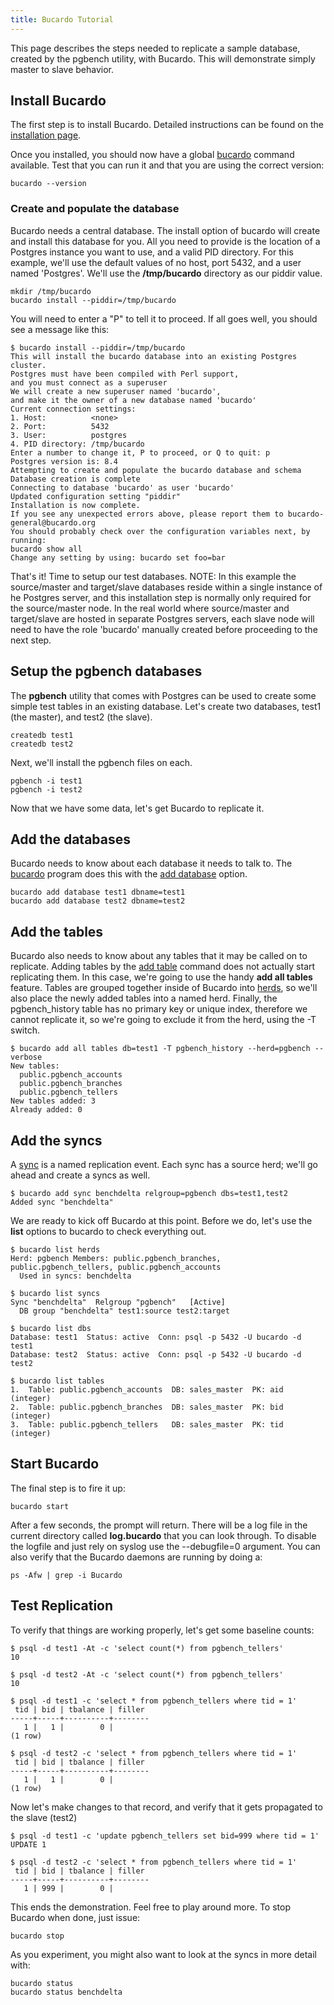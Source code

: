```yaml
---
title: Bucardo Tutorial
---
```


This page describes the steps needed to replicate a sample database,
created by the pgbench utility, with Bucardo.  This will demonstrate simply
master to slave behavior.

Install Bucardo
---------------

The first step is to install Bucardo. Detailed instructions can be found on the [installation page](/Bucardo/installation/).

Once you installed, you should now have a global [bucardo](/Bucardo/cli/)
command available.  Test that you can run it and that you are using
the correct version:

    bucardo --version

### Create and populate the database

Bucardo needs a central database. The install option of bucardo will create and install this database for you. All you need to provide is the location of a Postgres instance you want to use, and a valid PID directory. For this example, we'll use the default values of no host, port 5432, and a user named 'Postgres'. We'll use the **/tmp/bucardo** directory as our piddir value.


    mkdir /tmp/bucardo
    bucardo install --piddir=/tmp/bucardo


You will need to enter a "P" to tell it to proceed. If all goes well, you should see a message like this:

    $ bucardo install --piddir=/tmp/bucardo
    This will install the bucardo database into an existing Postgres cluster.
    Postgres must have been compiled with Perl support,
    and you must connect as a superuser
    We will create a new superuser named 'bucardo',
    and make it the owner of a new database named 'bucardo'
    Current connection settings:
    1. Host:          <none>
    2. Port:          5432
    3. User:          postgres
    4. PID directory: /tmp/bucardo
    Enter a number to change it, P to proceed, or Q to quit: p
    Postgres version is: 8.4
    Attempting to create and populate the bucardo database and schema
    Database creation is complete
    Connecting to database 'bucardo' as user 'bucardo'
    Updated configuration setting "piddir"
    Installation is now complete.
    If you see any unexpected errors above, please report them to bucardo-general@bucardo.org
    You should probably check over the configuration variables next, by running:
    bucardo show all
    Change any setting by using: bucardo set foo=bar

That's it! Time to setup our test databases. NOTE: In this example the source/master and target/slave databases reside within a single instance of he Postgres server, and this installation step is normally only required for the source/master node. In the real world where source/master and target/slave are hosted in separate Postgres servers, each slave node will need to have the role 'bucardo' manually created before proceeding to the next step.

Setup the pgbench databases
---------------------------

The **pgbench** utility that comes with Postgres can be used to create some simple test tables in an existing database. Let's create two databases, test1 (the master), and test2 (the slave).

    createdb test1
    createdb test2

Next, we'll install the pgbench files on each.

    pgbench -i test1
    pgbench -i test2

Now that we have some data, let's get Bucardo to replicate it.

Add the databases
-----------------

Bucardo needs to know about each database it needs to talk to.
The [bucardo](/Bucardo/cli/) program does this with the [add database](/Bucardo/cli/add_database)
option.

    bucardo add database test1 dbname=test1
    bucardo add database test2 dbname=test2

Add the tables
--------------

Bucardo also needs to know about any tables that it may be called on to
replicate.  Adding tables by the [add table](/Bucardo/cli/add_table) command
does not actually start replicating them.  In this case, we're going to use
the handy **add all tables** feature.  Tables are grouped together inside of
Bucardo into [herds](/Bucardo/cli/herd), so we'll also place the newly added
tables into a named herd.  Finally, the pgbench_history table has
no primary key or unique index, therefore we cannot replicate it,
so we're going to exclude it from the herd, using the -T switch.

    $ bucardo add all tables db=test1 -T pgbench_history --herd=pgbench --verbose
    New tables:
      public.pgbench_accounts
      public.pgbench_branches
      public.pgbench_tellers
    New tables added: 3
    Already added: 0

Add the syncs
-------------

A [sync](/Bucardo/object_types/sync) is a named replication event.
Each sync has a source herd; we'll go ahead and create a syncs as well.

    $ bucardo add sync benchdelta relgroup=pgbench dbs=test1,test2
    Added sync "benchdelta"

We are ready to kick off Bucardo at this point. Before we do, let's use the **list** options to bucardo to check everything out.

    $ bucardo list herds
    Herd: pgbench Members: public.pgbench_branches, public.pgbench_tellers, public.pgbench_accounts
      Used in syncs: benchdelta

    $ bucardo list syncs
    Sync "benchdelta"  Relgroup "pgbench"   [Active]
      DB group "benchdelta" test1:source test2:target

    $ bucardo list dbs
    Database: test1  Status: active  Conn: psql -p 5432 -U bucardo -d test1
    Database: test2  Status: active  Conn: psql -p 5432 -U bucardo -d test2

    $ bucardo list tables
    1.  Table: public.pgbench_accounts  DB: sales_master  PK: aid (integer)
    2.  Table: public.pgbench_branches  DB: sales_master  PK: bid (integer)
    3.  Table: public.pgbench_tellers   DB: sales_master  PK: tid (integer)

Start Bucardo
-------------

The final step is to fire it up:

    bucardo start

After a few seconds, the prompt will return.  There will be a log file in
the current directory called **log.bucardo** that you can look through.
To disable the logfile and just rely on syslog use the --debugfile=0 argument.
You can also verify that the Bucardo daemons are running by doing a:

    ps -Afw | grep -i Bucardo

Test Replication
----------------

To verify that things are working properly, let's get some baseline counts:

    $ psql -d test1 -At -c 'select count(*) from pgbench_tellers'
    10

    $ psql -d test2 -At -c 'select count(*) from pgbench_tellers'
    10

    $ psql -d test1 -c 'select * from pgbench_tellers where tid = 1'
     tid | bid | tbalance | filler
    -----+-----+----------+--------
       1 |   1 |        0 |
    (1 row)

    $ psql -d test2 -c 'select * from pgbench_tellers where tid = 1'
     tid | bid | tbalance | filler
    -----+-----+----------+--------
       1 |   1 |        0 |
    (1 row)

Now let's make changes to that record, and verify that it gets propagated to the slave (test2)

    $ psql -d test1 -c 'update pgbench_tellers set bid=999 where tid = 1'
    UPDATE 1

    $ psql -d test2 -c 'select * from pgbench_tellers where tid = 1'
     tid | bid | tbalance | filler
    -----+-----+----------+--------
       1 | 999 |        0 |

This ends the demonstration. Feel free to play around more. To stop Bucardo when done, just issue:

    bucardo stop

As you experiment, you might also want to look at the syncs in more detail with:

    bucardo status
    bucardo status benchdelta
